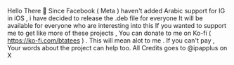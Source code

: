 Hello There 👋
Since Facebook ( Meta ) haven't added Arabic support for IG in iOS ,
i have decided to release the .deb file for everyone
It will be available for everyone who are interesting into this
If you wanted to support me to get like more of these projects , You can donate to me on Ko-fi ( https://ko-fi.com/btatees ) . This will mean alot to me . If you can't pay , Your words about the project can help too.
All Credits goes to @ipapplus on X
